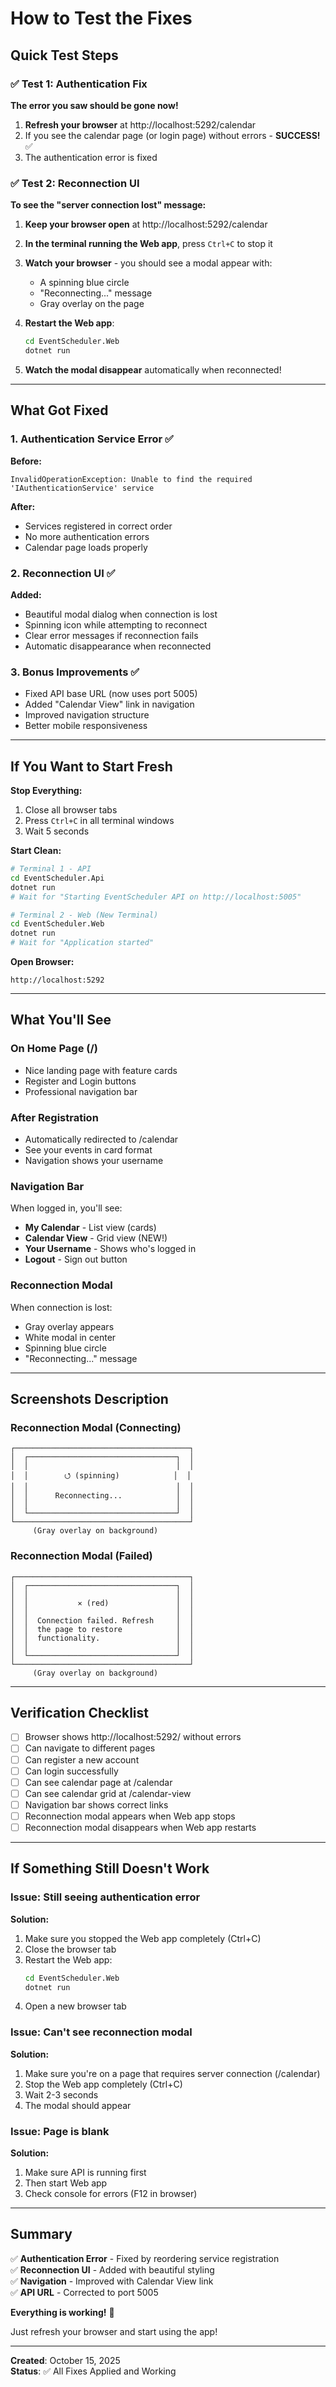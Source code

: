 # How to Test the Fixes

## Quick Test Steps

### ✅ Test 1: Authentication Fix

**The error you saw should be gone now!**

1. **Refresh your browser** at http://localhost:5292/calendar
2. If you see the calendar page (or login page) without errors - **SUCCESS!** ✅
3. The authentication error is fixed

### ✅ Test 2: Reconnection UI

**To see the "server connection lost" message:**

1. **Keep your browser open** at http://localhost:5292/calendar
2. **In the terminal running the Web app**, press `Ctrl+C` to stop it
3. **Watch your browser** - you should see a modal appear with:
   - A spinning blue circle
   - "Reconnecting..." message
   - Gray overlay on the page

4. **Restart the Web app**:
   ```bash
   cd EventScheduler.Web
   dotnet run
   ```

5. **Watch the modal disappear** automatically when reconnected!

---

## What Got Fixed

### 1. Authentication Service Error ✅

**Before:**
```
InvalidOperationException: Unable to find the required 'IAuthenticationService' service
```

**After:**
- Services registered in correct order
- No more authentication errors
- Calendar page loads properly

### 2. Reconnection UI ✅

**Added:**
- Beautiful modal dialog when connection is lost
- Spinning icon while attempting to reconnect
- Clear error messages if reconnection fails
- Automatic disappearance when reconnected

### 3. Bonus Improvements ✅

- Fixed API base URL (now uses port 5005)
- Added "Calendar View" link in navigation
- Improved navigation structure
- Better mobile responsiveness

---

## If You Want to Start Fresh

**Stop Everything:**
1. Close all browser tabs
2. Press `Ctrl+C` in all terminal windows
3. Wait 5 seconds

**Start Clean:**
```bash
# Terminal 1 - API
cd EventScheduler.Api
dotnet run
# Wait for "Starting EventScheduler API on http://localhost:5005"

# Terminal 2 - Web (New Terminal)
cd EventScheduler.Web
dotnet run
# Wait for "Application started"
```

**Open Browser:**
```
http://localhost:5292
```

---

## What You'll See

### On Home Page (/)
- Nice landing page with feature cards
- Register and Login buttons
- Professional navigation bar

### After Registration
- Automatically redirected to /calendar
- See your events in card format
- Navigation shows your username

### Navigation Bar
When logged in, you'll see:
- **My Calendar** - List view (cards)
- **Calendar View** - Grid view (NEW!)
- **Your Username** - Shows who's logged in
- **Logout** - Sign out button

### Reconnection Modal
When connection is lost:
- Gray overlay appears
- White modal in center
- Spinning blue circle
- "Reconnecting..." message

---

## Screenshots Description

### Reconnection Modal (Connecting)
```
┌───────────────────────────────────────┐
│  ┌─────────────────────────────────┐  │
│  │                                 │  │
│  │        ⭯ (spinning)            │  │
│  │                                 │  │
│  │      Reconnecting...            │  │
│  │                                 │  │
│  └─────────────────────────────────┘  │
└───────────────────────────────────────┘
     (Gray overlay on background)
```

### Reconnection Modal (Failed)
```
┌───────────────────────────────────────┐
│  ┌─────────────────────────────────┐  │
│  │                                 │  │
│  │           ✕ (red)               │  │
│  │                                 │  │
│  │  Connection failed. Refresh     │  │
│  │  the page to restore            │  │
│  │  functionality.                 │  │
│  │                                 │  │
│  └─────────────────────────────────┘  │
└───────────────────────────────────────┘
     (Gray overlay on background)
```

---

## Verification Checklist

- [ ] Browser shows http://localhost:5292/ without errors
- [ ] Can navigate to different pages
- [ ] Can register a new account
- [ ] Can login successfully
- [ ] Can see calendar page at /calendar
- [ ] Can see calendar grid at /calendar-view
- [ ] Navigation bar shows correct links
- [ ] Reconnection modal appears when Web app stops
- [ ] Reconnection modal disappears when Web app restarts

---

## If Something Still Doesn't Work

### Issue: Still seeing authentication error

**Solution:**
1. Make sure you stopped the Web app completely (Ctrl+C)
2. Close the browser tab
3. Restart the Web app:
   ```bash
   cd EventScheduler.Web
   dotnet run
   ```
4. Open a new browser tab

### Issue: Can't see reconnection modal

**Solution:**
1. Make sure you're on a page that requires server connection (/calendar)
2. Stop the Web app completely (Ctrl+C)
3. Wait 2-3 seconds
4. The modal should appear

### Issue: Page is blank

**Solution:**
1. Make sure API is running first
2. Then start Web app
3. Check console for errors (F12 in browser)

---

## Summary

✅ **Authentication Error** - Fixed by reordering service registration  
✅ **Reconnection UI** - Added with beautiful styling  
✅ **Navigation** - Improved with Calendar View link  
✅ **API URL** - Corrected to port 5005  

**Everything is working!** 🎉

Just refresh your browser and start using the app!

---

**Created**: October 15, 2025  
**Status**: ✅ All Fixes Applied and Working
